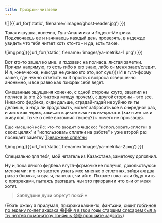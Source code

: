 ```yaml
---
title: Призраки-читатели
---
```


![]({{ url_for('static', filename='images/ghost-reader.jpg')  }})

Такая игрушка, конечно, Гугл-Аналитика и Яндекс-Метрика. Подключаешь ее и начинаешь каждый день проверять, в надежде
увидеть что тебя читает хоть кто-то - и да, есть такие.

![img.png]({{ url_for('static', filename='images/ya-metrika-1.png')  }})

Вот кто-то зашел ко мне, и подзавис на полчаса, листая заметки. Причем напрямую, то есть либо я его знаю,
либо он меня знает/следит. И я, конечно же, никогда не узнаю кто это, вот сука))) И в гугл-форму зашел, где нужно
ответить
на 3 простых вопроса совершенно анонимно, и все равно как призрак себя ведет.

Смешанные ощущения конечно, с одной стороны
круто, зацепил на полчаса (а это 23 тиктока между прочем), с другой стороны - это все. Никакого фидбека, сиди дальше,
страдай-гадай не хуйню ли ты делаешь, а надо ли продолжать, может забросить все в очередной раз, и жить как червь,
зависая в цикле комп-телик-кровать (хах я же так и живу лол, ты че о себе возомнил творец?) и ничего не производя.

Еще смешной кейс: кто-то вводит в яндексе "использовать сплетни в своих целях" и "использовать сплетни на работе" и уже
второй раз посещает заметку [Тревожные сплетни](/notes/anxious-gossips)

![img.png]({{ url_for('static', filename='images/ya-metrika-2.png')  }})

Специально для тебя, мой читатель из Казахстана, заметочку дополнил.

Ну и, пока явного фидбека в гугл-формочке не получил, довольствуюсь мелочами: кто-то захотел узнать мое мнение о
сплетнях,
зайдя аж два раза в бложик, и вуаля, написал, читайте. Похоже пока так и буду жить с призраками, пытаясь разгадать чьи
это призраки и что они от меня хотят. 

>Заблудшие души обретут покой 💀

(Ебать ржаку я придумал, призраки какие-то, фантазии, [сидит гоблинов по экрану гоняет ахахаха 😂🤣😂 я в твои годы старшим
слесарем был а ты чертей по монитору гоняешь 😄😅 прощайте задроты](https://twitter.com/PTLS_PTLS/status/1381327099336724480))